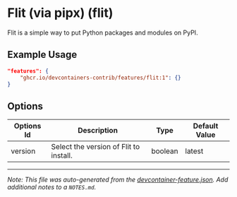 
# Flit (via pipx) (flit)

Flit is a simple way to put Python packages and modules on PyPI.

## Example Usage

```json
"features": {
    "ghcr.io/devcontainers-contrib/features/flit:1": {}
}
```

## Options

| Options Id | Description | Type | Default Value |
|-----|-----|-----|-----|
| version | Select the version of Flit to install. | boolean | latest |



---

_Note: This file was auto-generated from the [devcontainer-feature.json](https://github.com/devcontainers-contrib/features/blob/main/src/flit/devcontainer-feature.json).  Add additional notes to a `NOTES.md`._
